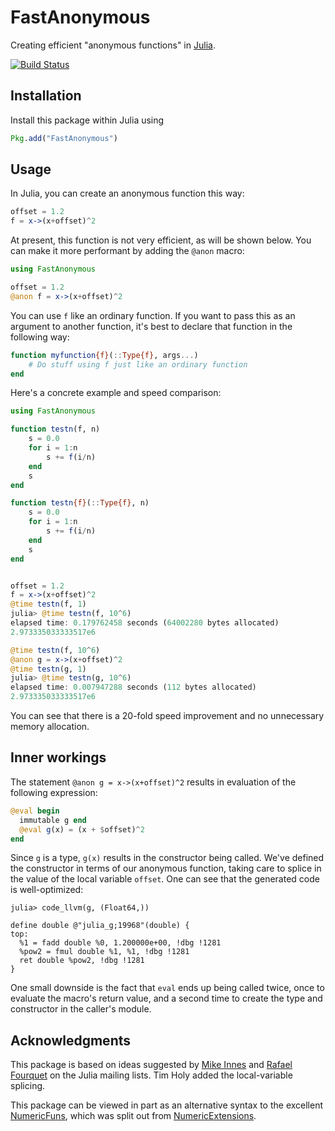 # FastAnonymous

Creating efficient "anonymous functions" in [Julia](http://julialang.org/).

[![Build Status](https://travis-ci.org/timholy/FastAnonymous.jl.svg?branch=master)](https://travis-ci.org/timholy/FastAnonymous.jl)

## Installation

Install this package within Julia using
```julia
Pkg.add("FastAnonymous")
```

## Usage

In Julia, you can create an anonymous function this way:
```julia
offset = 1.2
f = x->(x+offset)^2
```

At present, this function is not very efficient, as will be shown below.
You can make it more performant by adding the `@anon` macro:

```julia
using FastAnonymous

offset = 1.2
@anon f = x->(x+offset)^2
```
You can use `f` like an ordinary function. If you want to pass this as an argument to another function,
it's best to declare that function in the following way:
```julia
function myfunction{f}(::Type{f}, args...)
    # Do stuff using f just like an ordinary function
end
```

Here's a concrete example and speed comparison:
```julia
using FastAnonymous

function testn(f, n)
    s = 0.0
    for i = 1:n
        s += f(i/n)
    end
    s
end

function testn{f}(::Type{f}, n)
    s = 0.0
    for i = 1:n
        s += f(i/n)
    end
    s
end


offset = 1.2
f = x->(x+offset)^2
@time testn(f, 1)
julia> @time testn(f, 10^6)
elapsed time: 0.179762458 seconds (64002280 bytes allocated)
2.973335033333517e6

@time testn(f, 10^6)
@anon g = x->(x+offset)^2
@time testn(g, 1)
julia> @time testn(g, 10^6)
elapsed time: 0.007947288 seconds (112 bytes allocated)
2.973335033333517e6
```

You can see that there is a 20-fold speed improvement and no unnecessary memory allocation.

## Inner workings

The statement `@anon g = x->(x+offset)^2` results in evaluation of the following expression:
```julia
@eval begin
  immutable g end
  @eval g(x) = (x + $offset)^2
end
```
Since `g` is a type, `g(x)` results in the constructor being called. We've defined the constructor
in terms of our anonymous function, taking care to splice in the value of the local variable `offset`.
One can see that the generated code is well-optimized:
```
julia> code_llvm(g, (Float64,))

define double @"julia_g;19968"(double) {
top:
  %1 = fadd double %0, 1.200000e+00, !dbg !1281
  %pow2 = fmul double %1, %1, !dbg !1281
  ret double %pow2, !dbg !1281
}
```
One small downside is the fact that `eval` ends up being called twice, once to evaluate the macro's
return value, and a second time to create the type and constructor in the caller's module.

## Acknowledgments

This package is based on ideas suggested by [Mike Innes](https://groups.google.com/d/msg/julia-users/NZGMP-oa4T0/3q-sZwS9PyEJ)
and [Rafael Fourquet](https://groups.google.com/d/msg/julia-users/qscRyNqRrB4/_b6ERCCoh88J) on the Julia mailing lists.
Tim Holy added the local-variable splicing.

This package can be viewed in part as an alternative syntax to the excellent
[NumericFuns](https://github.com/lindahua/NumericFuns.jl),
which was split out from [NumericExtensions](https://github.com/lindahua/NumericExtensions.jl).
